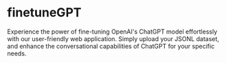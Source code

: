 # finetuneGPT
Experience the power of fine-tuning OpenAI's ChatGPT model effortlessly with our user-friendly web application. Simply upload your JSONL dataset, and enhance the conversational capabilities of ChatGPT for your specific needs.
